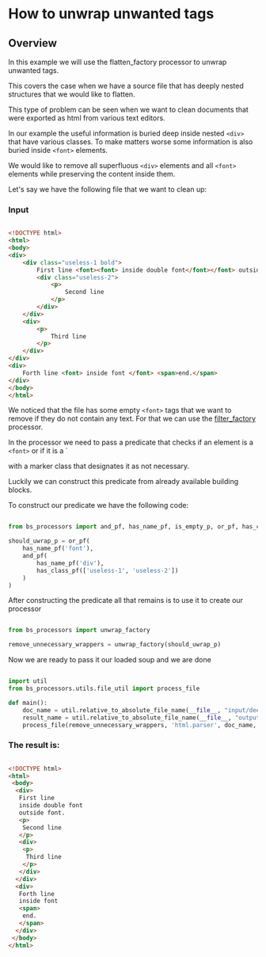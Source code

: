 # How to unwrap unwanted tags

## Overview
In this example we will use the flatten_factory processor to unwrap unwanted tags.

This covers the case when we have a source file that has deeply nested structures that we would like to flatten.

This type of problem can be seen when we want to clean documents that were exported as html from various text editors.

In our example the useful information is buried deep inside nested `<div>` that have various classes.
To make matters worse some information is also buried inside `<font>` elements.

We would like to remove all superfluous `<div>` elements and all `<font>` elements while preserving the content
inside them.

Let's say we have the following file that we want to clean up:

### Input

```html

<!DOCTYPE html>
<html>
<body>
<div>
    <div class="useless-1 bold">
        First line <font><font> inside double font</font></font> outside font.
        <div class="useless-2">
            <p>
                Second line
            </p>
        </div>
    </div>
    <div>
        <p>
            Third line
        </p>
    </div>
</div>
<div>
    Forth line <font> inside font </font> <span>end.</span>
</div>
</body>
</html>

```

We noticed that the file has some empty `<font>` tags that we want to remove if they do not contain any
text. For that we can use the
[filter_factory](bs-processors/bs_processors/generic_processors.html#bs_processors.generic_processors.unwrap_factory)
processor.

In the processor we need to pass a predicate that checks if an element is a `<font>` or if it is a `<div> with a
marker class that designates it as not necessary.

Luckily we can construct this predicate from already available building blocks.

To construct our predicate we have the following code:

```python

from bs_processors import and_pf, has_name_pf, is_empty_p, or_pf, has_class_pf

should_uwrap_p = or_pf(
    has_name_pf('font'),
    and_pf(
        has_name_pf('div'),
        has_class_pf(['useless-1', 'useless-2'])
    )
)

```

After constructing the predicate all that remains is to use it to create our processor


```python

from bs_processors import unwrap_factory

remove_unnecessary_wrappers = unwrap_factory(should_uwrap_p)

```

Now we are ready to pass it our loaded soup and we are done


```python

import util
from bs_processors.utils.file_util import process_file

def main():
    doc_name = util.relative_to_absolute_file_name(__file__, "input/deeply_nested.html")
    result_name = util.relative_to_absolute_file_name(__file__, "output/deeply_nested_result.html")
    process_file(remove_unnecessary_wrappers, 'html.parser', doc_name, result_name)

```

### The result is:

```html

<!DOCTYPE html>
<html>
 <body>
  <div>
   First line
   inside double font
   outside font.
   <p>
    Second line
   </p>
   <div>
    <p>
     Third line
    </p>
   </div>
  </div>
  <div>
   Forth line
   inside font
   <span>
    end.
   </span>
  </div>
 </body>
</html>

```

